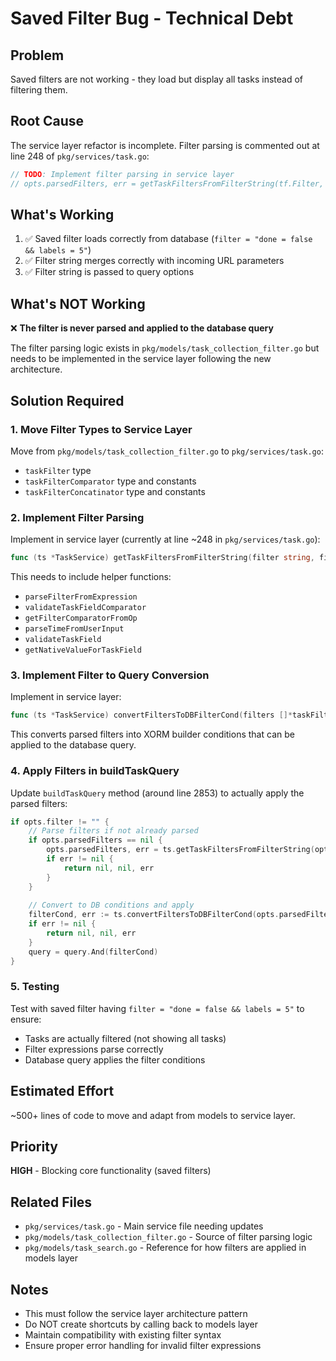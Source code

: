 # Saved Filter Bug - Technical Debt

## Problem
Saved filters are not working - they load but display all tasks instead of filtering them.

## Root Cause
The service layer refactor is incomplete. Filter parsing is commented out at line 248 of `pkg/services/task.go`:

```go
// TODO: Implement filter parsing in service layer
// opts.parsedFilters, err = getTaskFiltersFromFilterString(tf.Filter, tf.FilterTimezone)
```

## What's Working
1. ✅ Saved filter loads correctly from database (`filter = "done = false && labels = 5"`)
2. ✅ Filter string merges correctly with incoming URL parameters
3. ✅ Filter string is passed to query options

## What's NOT Working
❌ **The filter is never parsed and applied to the database query**

The filter parsing logic exists in `pkg/models/task_collection_filter.go` but needs to be implemented in the service layer following the new architecture.

## Solution Required

### 1. Move Filter Types to Service Layer
Move from `pkg/models/task_collection_filter.go` to `pkg/services/task.go`:
- `taskFilter` type
- `taskFilterComparator` type and constants
- `taskFilterConcatinator` type and constants

### 2. Implement Filter Parsing
Implement in service layer (currently at line ~248 in `pkg/services/task.go`):
```go
func (ts *TaskService) getTaskFiltersFromFilterString(filter string, filterTimezone string) ([]*taskFilter, error)
```

This needs to include helper functions:
- `parseFilterFromExpression`
- `validateTaskFieldComparator`
- `getFilterComparatorFromOp`
- `parseTimeFromUserInput`
- `validateTaskField`
- `getNativeValueForTaskField`

### 3. Implement Filter to Query Conversion
Implement in service layer:
```go
func (ts *TaskService) convertFiltersToDBFilterCond(filters []*taskFilter, includeNulls bool) (builder.Cond, error)
```

This converts parsed filters into XORM builder conditions that can be applied to the database query.

### 4. Apply Filters in buildTaskQuery
Update `buildTaskQuery` method (around line 2853) to actually apply the parsed filters:
```go
if opts.filter != "" {
    // Parse filters if not already parsed
    if opts.parsedFilters == nil {
        opts.parsedFilters, err = ts.getTaskFiltersFromFilterString(opts.filter, opts.filterTimezone)
        if err != nil {
            return nil, nil, err
        }
    }
    
    // Convert to DB conditions and apply
    filterCond, err := ts.convertFiltersToDBFilterCond(opts.parsedFilters, opts.filterIncludeNulls)
    if err != nil {
        return nil, nil, err
    }
    query = query.And(filterCond)
}
```

### 5. Testing
Test with saved filter having `filter = "done = false && labels = 5"` to ensure:
- Tasks are actually filtered (not showing all tasks)
- Filter expressions parse correctly
- Database query applies the filter conditions

## Estimated Effort
~500+ lines of code to move and adapt from models to service layer.

## Priority
**HIGH** - Blocking core functionality (saved filters)

## Related Files
- `pkg/services/task.go` - Main service file needing updates
- `pkg/models/task_collection_filter.go` - Source of filter parsing logic
- `pkg/models/task_search.go` - Reference for how filters are applied in models layer

## Notes
- This must follow the service layer architecture pattern
- Do NOT create shortcuts by calling back to models layer
- Maintain compatibility with existing filter syntax
- Ensure proper error handling for invalid filter expressions

